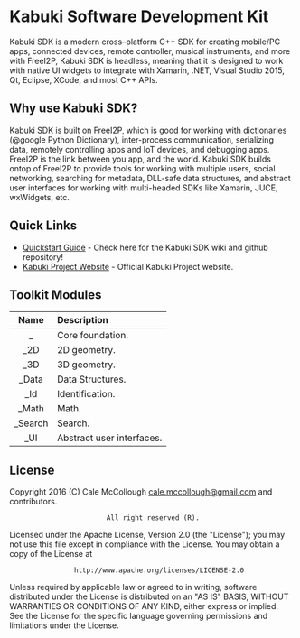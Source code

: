 # Kabuki Software Development Kit
Kabuki SDK is a modern cross–platform C++ SDK for creating mobile/PC apps, connected devices, 
remote controller, musical instruments, and more with FreeI2P, Kabuki SDK is headless, meaning 
that it is designed to work with native UI widgets to integrate with Xamarin, .NET, Visual Studio 
2015, Qt, Eclipse, XCode, and most C++ APIs.

## Why use Kabuki SDK?

Kabuki SDK is built on FreeI2P, which is good for working with dictionaries (@google Python Dictionary), inter-process communication, serializing data, remotely controlling apps and IoT devices, and debugging apps. FreeI2P is the link between you app, and the world. Kabuki SDK builds ontop of FreeI2P to provide tools for working with multiple users, social networking, searching for metadata, DLL-safe data structures, and abstract user interfaces for working with multi-headed SDKs like Xamarin, JUCE, wxWidgets, etc.

## Quick Links
* [Quickstart Guide](https://github.com/Kabuki-Project/Kabuki-SDK/wiki/Quickstart-Guide.md) - 
    Check here for the Kabuki SDK wiki and github repository!
* [Kabuki Project Website](https://kabuki-project.github.io/) - Official Kabuki Project website.

## Toolkit Modules
| Name    | Description |
|:-------:|:------------|
| _       | Core foundation.|
| _2D     | 2D geometry.|
| _3D     | 3D geometry.|
| _Data   | Data Structures.|
| _Id     | Identification.|
| _Math   | Math.|
| _Search | Search.|
| _UI     | Abstract user interfaces.|

## License ##
Copyright 2016 (C) Cale McCollough <cale.mccollough@gmail.com> and contributors.

                            All right reserved (R).

Licensed under the Apache License, Version 2.0 (the "License"); you may not use this file except in 
compliance with the License. You may obtain a copy of the License at

                    http://www.apache.org/licenses/LICENSE-2.0

Unless required by applicable law or agreed to in writing, software distributed under the License 
is distributed on an "AS IS" BASIS, WITHOUT WARRANTIES OR CONDITIONS OF ANY KIND, either express or 
implied. See the License for the specific language governing permissions and limitations under the 
License.
